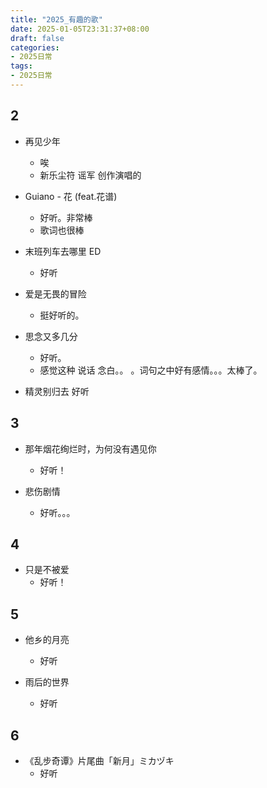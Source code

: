 ```yaml
---
title: "2025_有趣的歌"
date: 2025-01-05T23:31:37+08:00
draft: false
categories:
- 2025日常
tags:
- 2025日常
---
```


## 2

- 再见少年
	- 唉
	- 新乐尘符  谣军 创作演唱的

- Guiano - 花 (feat.花谱)
	- 好听。非常棒
	- 歌词也很棒

-  末班列车去哪里 ED
	- 好听


-  爱是无畏的冒险
	- 挺好听的。

- 思念又多几分
	- 好听。
	- 感觉这种 说话 念白。。 。词句之中好有感情。。。太棒了。

- 精灵别归去
	好听



## 3

- 那年烟花绚烂时，为何没有遇见你
	- 好听！

- 悲伤剧情
	- 好听。。。


## 4

- 只是不被爱
	- 好听！

## 5

- 他乡的月亮
	- 好听

- 雨后的世界
	- 好听


## 6

- 《乱步奇谭》片尾曲「新月」ミカヅキ
	- 好听